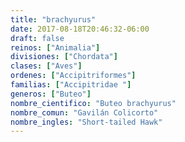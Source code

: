 ```yaml
---
title: "brachyurus"
date: 2017-08-18T20:46:32-06:00
draft: false
reinos: ["Animalia"]
divisiones: ["Chordata"]
clases: ["Aves"]
ordenes: ["Accipitriformes"]
familias: ["Accipitridae "]
generos: ["Buteo"]
nombre_cientifico: "Buteo brachyurus"
nombre_comun: "Gavilán Colicorto"
nombre_ingles: "Short-tailed Hawk"
---
```

